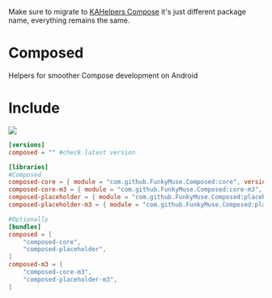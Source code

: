 Make sure to migrate to [KAHelpers Compose](https://github.com/FunkyMuse/KAHelpers/tree/main/compose) it's just different package name, everything remains the same.

# Composed
Helpers for smoother Compose development on Android

# Include
[![](https://jitpack.io/v/FunkyMuse/Composed.svg)](https://jitpack.io/#FunkyMuse/Composed)

```toml
[versions]
composed = "" #check latest version

[libraries]
#Composed
composed-core = { module = "com.github.FunkyMuse.Composed:core", version.ref = "composed" }
composed-core-m3 = { module = "com.github.FunkyMuse.Composed:core-m3", version.ref = "composed" }
composed-placeholder = { module = "com.github.FunkyMuse.Composed:placeholder", version.ref = "composed" }
composed-placeholder-m3 = { module = "com.github.FunkyMuse.Composed:placeholder-m3", version.ref = "composed" }

#Optionally
[bundles]
composed = [
    "composed-core",
    "composed-placeholder",
]
composed-m3 = [
    "composed-core-m3",
    "composed-placeholder-m3",
]
```
